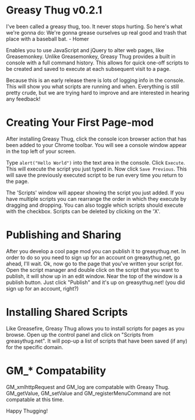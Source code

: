 Greasy Thug v0.2.1
==================
I've been called a greasy thug, too. It never stops hurting. So here's what we're gonna do: We're gonna grease ourselves up real good and trash that place with a baseball bat. - Homer

Enables you to use JavaScript and jQuery to alter web pages, like Greasemonkey. Unlike Greasemonkey, Greasy Thug provides a built in console with a full command history. This allows for quick one-off scripts to be created and saved to execute at each subsequent visit to a page.

Because this is an early release there is lots of logging info in the console. This will show you what scripts are running and when. Everything is still pretty crude, but we are trying hard to improve and are interested in hearing any feedback!

Creating Your First Page-mod
============================
After installing Greasy Thug, click the console icon browser action that has been added to your Chrome toolbar. You will see a console window appear in the top left of your screen.

Type `alert("Hello World")` into the text area in the console. Click `Execute`. This will execute the script you just typed in. Now click `Save Previous`. This will save the previously executed script to be run every time you return to the page.

The 'Scripts' window will appear showing the script you just added. If you have multiple scripts you can rearrange the order in which they execute by dragging and dropping. You can also toggle which scripts should execute with the checkbox. Scripts can be deleted by clicking on the 'X'.

Publishing and Sharing
======================
After you develop a cool page mod you can publish it to greasythug.net. In order to do so you need to sign up for an account on greasythug.net, go ahead, I'll wait. Ok, now go to the page that you've written your script for. Open the script manager and double click on the script that you want to publish, it will show up in an edit window. Near the top of the window is a publish button. Just click "Publish" and it's up on greasythug.net! (you did sign up for an account, right?)

Installing Shared Scripts
=========================
Like Greasefire, Greasy Thug allows you to install scripts for pages as you browse. Open up the control panel and click on "Scripts from greasythug.net". It will pop-up a list of scripts that have been saved (if any) for the specific domain.

GM_* Compatability
==================
GM_xmlhttpRequest and GM_log are compatable with Greasy Thug. GM_getValue, GM_setValue and GM_registerMenuCommand are not compatable at this time.


Happy Thugging!
